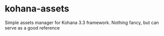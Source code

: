 kohana-assets
=============

Simple assets manager for Kohana 3.3 framework. Nothing fancy, but can serve as a good reference
